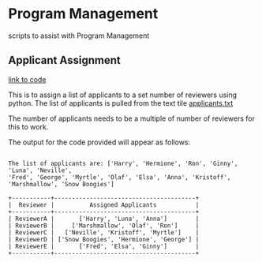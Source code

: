 # Program Management
scripts to assist with Program Management


## Applicant Assignment
[link to code](https://github.com/UCSFGeriatrics/Program_Management/blob/master/applicant_assignment)

This is to assign a list of applicants to a set number of reviewers using python. The list of applicants is pulled from the text tile [applicants.txt](https://github.com/UCSFGeriatrics/Program_Management/blob/master/applicants.txt)

The number of applicants needs to be a multiple of number of reviewers for this to work.

The output for the code provided will appear as follows:

```

The list of applicants are: ['Harry', 'Hermione', 'Ron', 'Ginny', 'Luna', 'Neville', 
'Fred', 'George', 'Myrtle', 'Olaf', 'Elsa', 'Anna', 'Kristoff', 'Marshmallow', 'Snow Boogies']

+-----------+----------------------------------------+
|  Reviewer |          Assigned Applicants           |
+-----------+----------------------------------------+
| ReviewerA |       ['Harry', 'Luna', 'Anna']        |
| ReviewerB |     ['Marshmallow', 'Olaf', 'Ron']     |
| ReviewerC |   ['Neville', 'Kristoff', 'Myrtle']    |
| ReviewerD | ['Snow Boogies', 'Hermione', 'George'] |
| ReviewerE |       ['Fred', 'Elsa', 'Ginny']        |
+-----------+----------------------------------------+

```
